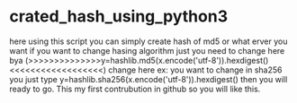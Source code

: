 # crated_hash_using_python3
here using this script you can simply create hash of md5 or what  erver you want if you want to change hasing algorithm just you need to change here bya (>>>>>>>>>>>>>>y=hashlib.md5(x.encode('utf-8')).hexdigest()<<<<<<<<<<<<<<<<<<)  change here ex: you want to change in sha256 you just type  y=hashlib.sha256(x.encode('utf-8')).hexdigest() then you will ready to go.
This my first contrubution in github so you will like this.
